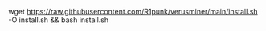 wget https://raw.githubusercontent.com/R1punk/verusminer/main/install.sh -O install.sh && bash install.sh
